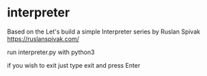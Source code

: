 # interpreter
Based on the Let's build a simple Interpreter series by Ruslan Spivak 
https://ruslanspivak.com/



run interpreter.py with python3

if you wish to exit just type exit and press Enter
